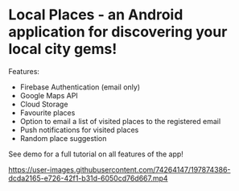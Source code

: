 # Local Places - an Android application for discovering your local city gems!

Features:
- Firebase Authentication (email only)
- Google Maps API
- Cloud Storage 
- Favourite places
- Option to email a list of visited places to the registered email
- Push notifications for visited places
- Random place suggestion

See demo for a full tutorial on all features of the app!



https://user-images.githubusercontent.com/74264147/197874386-dcda2165-e726-42f1-b31d-6050cd76d667.mp4

